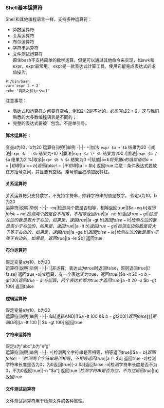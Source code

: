 ### Shell基本运算符  
Shell和其他编程语言一样，支持多种运算符：  
* 算数运算符  
* 关系运算符
* 布尔运算符
* 字符串运算符
* 文件测试运算符  
原生bash不支持简单的数学运算，但是可以通过其他命令来实现，如awk和expr，expr最常用。
expr是一款表达式计算工具，使用它能完成表达式的求值操作。  
```shell
#!/bin/bash
var=`expr 2 + 2`
echo "两数之和为:$val"
```
注意事项：  
* 表达式和运算符之间要有空格，例如2+2是不对的，必须写成2 + 2，这与我们熟悉的大多数编程语言是不同的；
* 完整的表达式要被\` \`包含。不是单引号。  
#### 算术运算符：  
变量a为10，b为20
运算符|说明|举例
-|-|-
+|加法|`expr $a + $b` 结果为30
-|减法|`expr $a - $b` 结果为-10
*|乘法|`expr $a \* $b` 结果为200
/|除法|`expr $b / $a` 结果为2
%|取余|`expr $b % $a` 结果为0
=|赋值|a=$b 将变量b的值赋值给a
==|相等|[$a == $b]  返回false
!=|不相等|[$a != $b] 返回true
注意：条件表达式要放在方括号之间，并且要有空格。乘号前面必须加反斜杠。  

#### 关系运算符  
关系运算符只支持数字，不支持字符串，除非字符串的值是数字。 假定a为10，b为20  
运算符|说明|举例
-|-|-
-eq|检测两个数是否相等，相等返回true|[$a -eq $b] 返回false
-ne|检测两个数是否不相等，不相等返回true|[$a -ne $b] 返回true
-gt|检测左边的数是否大于右边，如果是，返回true|[$a -gt $b] 返回false
-lt|检测左边的数是否小于右边的，如果是，返回true|[$a -lt $b] 返回true
-ge|检测左边的数是否大于等于右边的，如果是，返回true|[$a -ge $b] 返回false
-le|检测左边的数是否小于等于右边的，如果是，返回true|[$a -le $b] 返回true

#### 布尔运算符  
假定变量a为10，b为20  
运算符|说明|举例
-|-|-
!|非运算，表达式为true时返回false，否则返回true|[! false] 返回true
-o|或运算，有一个表达式为true，返回true|[$a -lt 20 -o $b -gt 100] 返回true
-a|与运算，两个表达式都为true才返回true|[$a -lt 20 -a $b -gt 100] 返回false
#### 逻辑运算符  
假定变量a为10，b为20  
运算符|说明|举例
-|-|-
&&|逻辑AND|[[$a -lt 100 && $b -gt 200]]返回false
\|\||逻辑OR|[[$a -lt 100 \|\| $b -gt 100]]返回true

#### 字符串运算符  
假定a为"abc",b为"efg"  
运算符|说明|举例
-|-|-
=|检测两个字符串是否相等，相等返回true|[$a = $b] 返回false
!=|检测两个字符串是否相等，不相等返回true|[$a != $b] 返回true
-z|检测字符串长度是否为0，为0返回true|[-z $a]返回false
-n|检测字符串长度是否不为0，不为0返回true|[-n "$a"] 返回true
$|检测字符串是否为空，不为空返回true|[$a] 返回true  
#### 文件测试运算符  
文件测试运算符用于检测文件的各种属性。  
